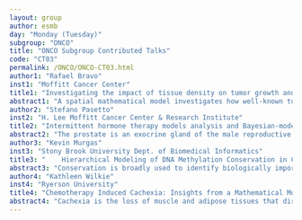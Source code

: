 ```yaml
---
layout: group
author: esmb
day: "Monday (Tuesday)"
subgroup: "ONCO"
title: "ONCO Subgroup Contributed Talks"
code: "CT03"
permalink: /ONCO/ONCO-CT03.html
author1: "Rafael Bravo"
inst1: "Moffitt Cancer Center"
title1: "Investigating the impact of tissue density on tumor growth and evolution in a 3D whole-organ model of lung cancer"
abstract1: "A spatial mathematical model investigates how well-known tumor traits: increased resource consumption and angiogenesis, may alter tumor growth in different densities of normal tissue, using CT scan data to initialize the model.A novel modeling paradigm was developed specifically to model tissue at the resolution of CT imaging: the population-based model (PBM). The PBM uses discrete agents, however agents are compartmentalized into homogenous populations, which simplifies computation and allows modeling much larger populations than with conventional agent-based modeling. This PBM method allows us to seed a model with individual cells that operates at the CT scale of cubic millimeters. A virtual tumor can then be grown in this environment.Extensive parameter sweeping was done on different tumor phenotypes and normal tissue densities to assess how these affect marginal tumor growth rate and cell count.We find an optimal balance between angiogenesis and resource consumption by the tumor is needed to maximize invasiveness and tumor bulk, and that this balance changes depending on surrounding tissue density. These results suggest that such a balance may evolve in patient tumors and change depending on the density of the tissue on the tumor margin."
author2: "Stefano Pasetto"
inst2: "H. Lee Moffitt Cancer Center & Research Institute"
title2: "Intermittent hormone therapy models analysis and Bayesian-model-comparison for prostate cancer"
abstract2: "The prostate is an exocrine gland of the male reproductive system dependent on androgens (testosterone and dihydrotestosterone) for development and maintenance. Since prostate cells and their malignant counterparts require androgen stimulation to grow, prostate cancer can be treated by androgen deprivation therapy (ADT). A significant problem in a continuous PCa ADT treatment at the maximum tolerable dose is the insurgence of cancer cell resistance; thus, intermittent adaptive therapy (IAT) is invoked to delay time to progression (TTP).Several mathematical models with different biological resistance mechanisms have been considered to simulate intermittent ADT treatment response dynamics. We present a comparison between 12 of these intermittent prostate-specific antigens (PSA) dynamical models over the Canadian Prospective Phase II Trial of IADT for locally advanced prostate cancer.We identified a few models with critical abilities to disentangle between relapsing and not relapsing patients, which can be exploited for clinical purposes. Finally, within the Bayesian framework, we detected the most compelling models in the trial description."
author3: "Kevin Murgas"
inst3: "Stony Brook University Dept. of Biomedical Informatics"
title3: "	 Hierarchical Modeling of DNA Methylation Conservation in Colon Cancer"
abstract3: "Conservation is broadly used to identify biologically important genomic regions. Indeed, preferential DNA methylation conservation during tumor growth can indicate areas of particular functional importance to the tumor. In a cohort of 21 colorectal cancer (CRC) patients with multiple tissue samples per patient, we measured methylation at over 850,000 CpG sites using the Infinium Methylation EPIC microarray. Next, we developed a Bayesian hierarchical model that allows for variance decomposition of methylation on 3 hierarchical levels built around the multiple tissue sampling. We fit the model to the CRC data using a Monte Carlo Markov Chain algorithm (Stan). Based on the posterior parameter distributions of the fits, we defined a conservation score to indicate reduced within-tumor variation of methylation relative to between-patient normal variation, thereby quantifying preferential methylation conservation at single CpG sites, individual genes, and molecular pathways. Across gene regulatory regions, preferential conservation was highest in the vicinity of gene transcription start sites and lowest at exon boundaries. Genes belonging to CRC gene sets exhibited increased preferential conservation, suggesting the model's ability to identify functionally relevant regions based on methylation conservation. A pathway analysis of significantly preferentially conserved genes implicated several CRC relevant pathways and pathways related to immune evasion."
author4: "Kathleen Wilkie"
inst4: "Ryerson University"
title4: "Chemotherapy Induced Cachexia: Insights from a Mathematical Model"
abstract4: "Cachexia is the loss of muscle and adipose tissues that directly correlates with patient energy levels, strength, and general quality of life.  Chemotherapy is a standard cancer treatment with notorious side effects including nausea, diarrhea, anorexia, and fatigue. Unfortunately, chemotherapy can also induce severe muscle loss. Cancer presence itself can induce cachexia, leading to a double-barrelled attack on healthy lean mass, and thus patient life quality.In this work, we develop a novel mathematical framework to investigate the response of muscle tissue to 5-FU chemotherapy. We model the role of stem cells in tissue maintenance and use the model to examine potential mechanisms of chemotherapy induced muscle loss, including disruption of the differentiation pathway. We confront our model to various treatment doses and dose schedules in an attempt to understand several qualitative features of chemotherapy-induced cachexia. In this talk I will review the model mechanisms we used to capture the qualitative features of the experimental data and discuss some of the computational challenges including parameterization of this dynamic process."
---
```

